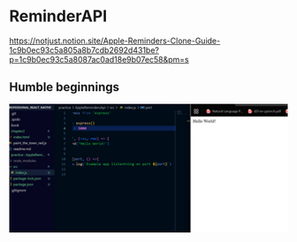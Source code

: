 # ReminderAPI

https://notjust.notion.site/Apple-Reminders-Clone-Guide-1c9b0ec93c5a805a8b7cdb2692d431be?p=1c9b0ec93c5a8087ac0ad18e9b07ec58&pm=s


## Humble beginnings

![alt text](image.png)